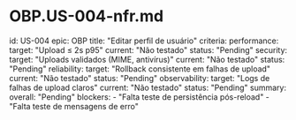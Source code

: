 # OBP.US-004-nfr.md
id: US-004
epic: OBP
title: "Editar perfil de usuário"
criteria:
  performance:
    target: "Upload ≤ 2s p95"
    current: "Não testado"
    status: "Pending"
  security:
    target: "Uploads validados (MIME, antivírus)"
    current: "Não testado"
    status: "Pending"
  reliability:
    target: "Rollback consistente em falhas de upload"
    current: "Não testado"
    status: "Pending"
  observability:
    target: "Logs de falhas de upload claros"
    current: "Não testado"
    status: "Pending"
summary:
  overall: "Pending"
  blockers:
    - "Falta teste de persistência pós-reload"
    - "Falta teste de mensagens de erro"
